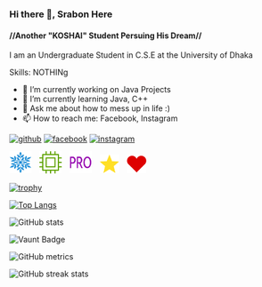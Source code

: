 ### Hi there 👋, Srabon Here
#### //Another "KOSHAI" Student Persuing His Dream//
I am an Undergraduate Student in C.S.E at the University of Dhaka

Skills: NOTHINg

- 🔭 I’m currently working on Java Projects 
- 🌱 I’m currently learning Java, C++ 
- 💬 Ask me about how to mess up in life :) 
- 📫 How to reach me: Facebook, Instagram 


[<img src='https://cdn.jsdelivr.net/npm/simple-icons@3.0.1/icons/github.svg' alt='github' height='40'>](https://github.com/srabonAich)  [<img src='https://cdn.jsdelivr.net/npm/simple-icons@3.0.1/icons/facebook.svg' alt='facebook' height='40'>](https://www.facebook.com/srabon.aich.3)  [<img src='https://cdn.jsdelivr.net/npm/simple-icons@3.0.1/icons/instagram.svg' alt='instagram' height='40'>](https://www.instagram.com/srabonaich/)  

<a href='https://archiveprogram.github.com/'><img src='https://raw.githubusercontent.com/acervenky/animated-github-badges/master/assets/acbadge.gif' width='40' height='40'></a> <a href='https://docs.github.com/en/developers'><img src='https://raw.githubusercontent.com/acervenky/animated-github-badges/master/assets/devbadge.gif' width='40' height='40'></a> <a href='https://github.com/pricing'><img src='https://raw.githubusercontent.com/acervenky/animated-github-badges/master/assets/pro.gif' width='40' height='40'></a> <a href='https://stars.github.com/'><img src='https://raw.githubusercontent.com/acervenky/animated-github-badges/master/assets/starbadge.gif' width='35' height='35'></a> <a href='https://docs.github.com/en/github/supporting-the-open-source-community-with-github-sponsors'><img src='https://raw.githubusercontent.com/acervenky/animated-github-badges/master/assets/sponsorbadge.gif' width='35' height='35'></a> 

[![trophy](https://github-profile-trophy.vercel.app/?username=srabonAich)](https://github.com/ryo-ma/github-profile-trophy)

[![Top Langs](https://github-readme-stats.vercel.app/api/top-langs/?username=srabonAich)](https://github.com/anuraghazra/github-readme-stats)

![GitHub stats](https://github-readme-stats.vercel.app/api?username=srabonAich&show_icons=true)  

![Vaunt Badge](https://api.vaunt.dev/v1/github/entities/srabonAich/contributions?format=svg&private=false)  

![GitHub metrics](https://metrics.lecoq.io/srabonAich)  

![GitHub streak stats](https://streak-stats.demolab.com/?user=srabonAich)  

